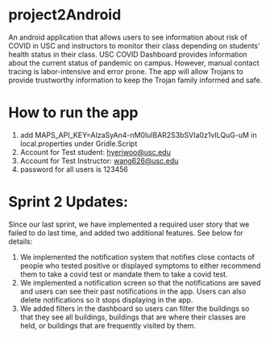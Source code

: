 # project2Android

An android application that allows users to see information about risk of COVID in USC and instructors to monitor their class depending on students’ health status in their class. USC COVID Dashboard provides information about the current status of pandemic on campus. However, manual contact tracing is labor-intensive and error prone. The app will allow Trojans to provide trustworthy information to keep the Trojan family informed and safe. 

# How to run the app

1. add MAPS_API_KEY=AIzaSyAn4-nM0lulBAR2S3bSVIa0z1vILQuG-uM in local.properties under Gridle.Script
2. Account for Test student: hyeriwoo@usc.edu
3. Account for Test Instructor: wang626@usc.edu 
4. password for all users is 123456


# Sprint 2 Updates:
Since our last sprint, we have implemented a required user story that we failed to do last time, and added two additional features. See below for details:
1. We implemented the notification system that notifies close contacts of people who tested positive or displayed symptoms to either recommend them to take a covid test or mandate them to take a covid test. 
2. We implemented a notification screen so that the notifications are saved and users can see their past notifications in the app. Users can also delete notifications so it stops displaying in the app. 
3. We added filters in the dashboard so users can filter the buildings so that they see all buildings, buildings that are where their classes are held, or buildings that are frequently visited by them.
